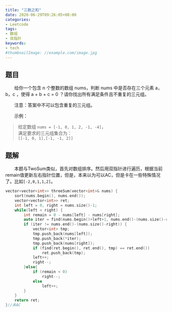 ```yaml
---
title: "三数之和"
date: 2020-06-29T09:26:05+08:00
categories:
- Leetcode
tags:
- 数组
- 双指针
keywords:
- tech
#thumbnailImage: //example.com/image.jpg
---
```


<!--more-->
## 题目
　　给你一个包含 n 个整数的数组 nums，判断 nums 中是否存在三个元素 a，b，c ，使得 a + b + c = 0 ？请你找出所有满足条件且不重复的三元组。

　　注意：答案中不可以包含重复的三元组。

　　示例：
> 给定数组 `nums = [-1, 0, 1, 2, -1, -4]`，  
> 满足要求的三元组集合为：  
> `[[-1, 0, 1],[-1, -1, 2]]`

## 题解
　　本题与TwoSum类似，首先对数组排序。然后用双指针进行遍历，根据当前remain值更新左右指针位置，但是，本来以为可以AC，但是卡在一些特殊情况了。比如`[-2,0,1,1,2]`。

```cpp
vector<vector<int>> threeSum(vector<int>& nums) {
    sort(nums.begin(), nums.end());
    vector<vector<int>> ret;
    int left = 0, right = nums.size()-1;
    while(left < right) {
        int remain = 0 - nums[left] - nums[right];
        auto iter = find(nums.begin()+left+1, nums.end()-(nums.size()-right), remain);
        if (iter != nums.end()-(nums.size()-right)) {
            vector<int> tmp;
            tmp.push_back(nums[left]);
            tmp.push_back(*iter);
            tmp.push_back(nums[right]);
            if (find(ret.begin(), ret.end(), tmp) == ret.end())
                ret.push_back(tmp);
            left++;
            right--;
        }else{
            if (remain < 0)
                right--;
            else
                left++;
        }
    }
    return ret;
}//未AC
```